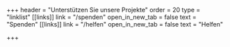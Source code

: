 +++
header = "Unterstützen Sie unsere Projekte"
order = 20
type = "linklist"
[[links]]
link = "/spenden"
open_in_new_tab = false
text = "Spenden"
[[links]]
link = "/helfen"
open_in_new_tab = false
text = "Helfen"

+++
